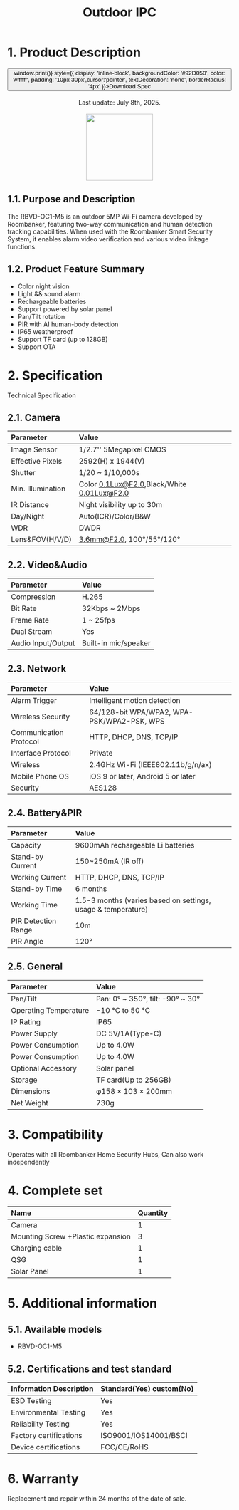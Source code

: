 ﻿---
description: Roombanker Outdoor IPC.
title: Outdoor IPC
tags:
- Outdoor IPC spec
---



# 1. Product Description

<div style={{textAlign: 'center'}}>
<button onClick={() => window.print()} style={{ display: 'inline-block', backgroundColor: '#92D050', color: '#ffffff', padding: '10px 30px',cursor:'pointer', textDecoration: 'none', borderRadius: '4px' }}>Download Spec</button>
</div>
<br />

<center>
    Last update: July 8th, 2025.
</center>

<br />

<div align="center">
  <img src="https://dusunprj.oss-us-west-1.aliyuncs.com/RBGW/pic/outdoor-ipc/spec/outdoor-spec-1.png" width="150" />
</div>

## 1.1. Purpose and Description
The RBVD-OC1-M5 is an outdoor 5MP Wi-Fi camera developed by Roombanker, featuring two-way communication and human detection tracking capabilities. When used with the Roombanker Smart Security System, it enables alarm video verification and various video linkage functions.

## 1.2. Product Feature Summary

- Color night vision
- Light && sound alarm
- Rechargeable batteries
- Support powered by solar panel
- Pan/Tilt rotation
- PIR with AI human-body detection
- IP65 weatherproof
- Support TF card (up to 128GB)
- Support OTA

# 2. Specification
Technical Specification

## 2.1. Camera
| Parameter                      | Value                                        |
| :----------------------------- | :--------------------------------------------|
| Image Sensor                   | 1/2.7'' 5Megapixel CMOS                      |
| Effective Pixels               | 2592(H)  x  1944(V)                          |
| Shutter                        | 1/20 ~ 1/10,000s                             | 
| Min. Illumination              | Color 0.1Lux@F2.0,Black/White 0.01Lux@F2.0   |
| IR Distance                    | Night visibility up to 30m                   |
| Day/Night                      | Auto(ICR)/Color/B&W                          |
| WDR                            | DWDR                                         |
| Lens&FOV(H/V/D)                | 3.6mm@F2.0, 100°/55°/120°                    |

## 2.2. Video&Audio
| Parameter                      | Value                                        |
| :----------------------------- | :--------------------------------------------|
| Compression                    | H.265                                        |
| Bit Rate                       | 32Kbps ~ 2Mbps                               |
| Frame Rate                     | 1 ~ 25fps                                    | 
| Dual Stream                    | Yes                                          |
| Audio Input/Output             | Built-in mic/speaker                         |

## 2.3. Network
| Parameter                      | Value                                        |
| :----------------------------- | :--------------------------------------------|
| Alarm Trigger                  | Intelligent motion detection                 |
| Wireless Security              | 64/128-bit WPA/WPA2, WPA-PSK/WPA2-PSK, WPS   |
| Communication Protocol         | HTTP, DHCP, DNS, TCP/IP                      | 
| Interface Protocol             | Private                                      |
| Wireless	                     | 2.4GHz Wi-Fi (IEEE802.11b/g/n/ax)            |
| Mobile Phone OS                | iOS 9 or later, Android 5 or later           |
| Security                       | AES128                                       |

## 2.4. Battery&PIR
| Parameter                      | Value                                                        |
| :----------------------------- | :------------------------------------------------------------|
| Capacity                       | 9600mAh rechargeable Li batteries                            |
| Stand-by Current               | 150~250mA (IR off)                                           |
| Working Current                | HTTP, DHCP, DNS, TCP/IP                                      | 
| Stand-by Time                  | 6 months                                                     |
| Working Time	                 | 1.5-3 months (varies based on settings, usage & temperature) |
| PIR Detection Range            | 10m                                                          |
| PIR Angle                      | 120°                                                         |

## 2.5. General
| Parameter                      | Value                                        |
| :----------------------------- | :--------------------------------------------|
| Pan/Tilt                       | Pan: 0° ~ 350°, tilt: -90° ~ 30°             |
| Operating Temperature          | -10 °C to 50 °C                              |
| IP Rating                      | IP65                                         |
| Power Supply                   | DC 5V/1A(Type-C)                             | 
| Power Consumption              | Up to 4.0W                                   |
| Power Consumption              | Up to 4.0W                                   |
| Optional Accessory             | Solar panel                                  |
| Storage	                     | TF card(Up to 256GB)                         |
| Dimensions	                 | φ158 × 103 × 200mm                           |
| Net Weight	                 | 730g                                         |


# 3. Compatibility
Operates with all Roombanker Home Security Hubs, Can also work independently

# 4. Complete set
| Name                                 | Quantity |
| :----------------------------------- | :--------|
| Camera                               | 1        |
| Mounting Screw +Plastic expansion    | 3        |
| Charging cable                       | 1        |
| QSG                                  | 1        |
| Solar Panel                          | 1        |


# 5. Additional information
## 5.1. Available models
- RBVD-OC1-M5

## 5.2. Certifications and test standard

| Information Description        | Standard(Yes) custom(No)    |
| :----------------------------- | :---------------------------|
| ESD Testing                    | Yes                         |
| Environmental Testing          | Yes                         |
| Reliability Testing            | Yes                         | 
| Factory certifications         | ISO9001/IOS14001/BSCI       |
| Device certifications          | FCC/CE/RoHS                 |

# 6. Warranty
Replacement and repair within 24 months of the date of sale. 
